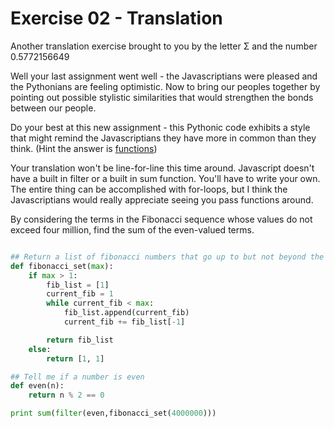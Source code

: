 Exercise 02 - Translation
=========================

Another translation exercise brought to you by the letter Σ and the number 0.5772156649

Well your last assignment went well - the Javascriptians were pleased and the Pythonians are feeling optimistic. Now to bring our peoples together by pointing out possible stylistic similarities that would strengthen the bonds between our people.

Do your best at this new assignment - this Pythonic code exhibits a style that might remind the Javascriptians they have more in common than they think. (Hint the answer is [functions](https://github.com/hackbrightacademy/Javascript1/blob/master/function.md)) 

Your translation won't be line-for-line this time around. Javascript doesn't have a built in filter or a built in sum function. You'll have to write your own. 
The entire thing can be accomplished with for-loops, but I think the Javascriptians would really appreciate seeing you pass functions around.

By considering the terms in the Fibonacci sequence whose values do not exceed four million, find the sum of the even-valued terms.

```python

## Return a list of fibonacci numbers that go up to but not beyond the maximum number provided
def fibonacci_set(max):
	if max > 1:
		fib_list = [1]
		current_fib = 1
		while current_fib < max:
			fib_list.append(current_fib)
			current_fib += fib_list[-1]

		return fib_list
	else:
		return [1, 1]

## Tell me if a number is even
def even(n):
    return n % 2 == 0

print sum(filter(even,fibonacci_set(4000000)))

```
